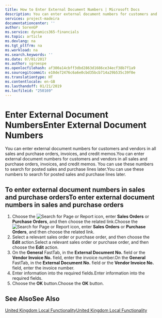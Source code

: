 ```yaml
---
title: How to Enter External Document Numbers | Microsoft Docs
description: You can enter external document numbers for customers and vendors in all sales and purchase orders, invoices, and credit memos. You can use these numbers to search for posted sales and purchase lines later.
services: project-madeira
documentationcenter: ''
author: SorenGP
ms.service: dynamics365-financials
ms.topic: article
ms.devlang: na
ms.tgt_pltfrm: na
ms.workload: na
ms.search.keywords: ''
ms.date: 07/01/2017
ms.author: sgroespe
ms.openlocfilehash: af300a14cbff3dbd2863d1686ce34ecf38b7f1a9
ms.sourcegitcommit: e10de72476c6a6e0cbd35bcb714a29b535c39f0e
ms.translationtype: HT
ms.contentlocale: en-GB
ms.lasthandoff: 01/21/2019
ms.locfileid: "250169"
---
```

# <a name="enter-external-document-numbers"></a><span data-ttu-id="372fe-104">Enter External Document Numbers</span><span class="sxs-lookup"><span data-stu-id="372fe-104">Enter External Document Numbers</span></span>
<span data-ttu-id="372fe-105">You can enter external document numbers for customers and vendors in all sales and purchase orders, invoices, and credit memos.</span><span class="sxs-lookup"><span data-stu-id="372fe-105">You can enter external document numbers for customers and vendors in all sales and purchase orders, invoices, and credit memos.</span></span> <span data-ttu-id="372fe-106">You can use these numbers to search for posted sales and purchase lines later.</span><span class="sxs-lookup"><span data-stu-id="372fe-106">You can use these numbers to search for posted sales and purchase lines later.</span></span>  

## <a name="to-enter-external-document-numbers-in-sales-and-purchase-orders"></a><span data-ttu-id="372fe-107">To enter external document numbers in sales and purchase orders</span><span class="sxs-lookup"><span data-stu-id="372fe-107">To enter external document numbers in sales and purchase orders</span></span>  

1.  <span data-ttu-id="372fe-108">Choose the ![Search for Page or Report](../../media/ui-search/search_small.png "Search for Page or Report icon") icon, enter **Sales Orders** or **Purchase Orders**, and then choose the related link.</span><span class="sxs-lookup"><span data-stu-id="372fe-108">Choose the ![Search for Page or Report](../../media/ui-search/search_small.png "Search for Page or Report icon") icon, enter **Sales Orders** or **Purchase Orders**, and then choose the related link.</span></span>  
2.  <span data-ttu-id="372fe-109">Select a relevant sales order or purchase order, and then choose the **Edit** action.</span><span class="sxs-lookup"><span data-stu-id="372fe-109">Select a relevant sales order or purchase order, and then choose the **Edit** action.</span></span>  
3.  <span data-ttu-id="372fe-110">On the **General** FastTab, in the **External Document No.** field or the **Vendor Invoice No.** field, enter the invoice number.</span><span class="sxs-lookup"><span data-stu-id="372fe-110">On the **General** FastTab, in the **External Document No.** field or the **Vendor Invoice No.** field, enter the invoice number.</span></span>  
4.  <span data-ttu-id="372fe-111">Enter information into the required fields.</span><span class="sxs-lookup"><span data-stu-id="372fe-111">Enter information into the required fields.</span></span>  
5.  <span data-ttu-id="372fe-112">Choose the **OK** button.</span><span class="sxs-lookup"><span data-stu-id="372fe-112">Choose the **OK** button.</span></span>  

## <a name="see-also"></a><span data-ttu-id="372fe-113">See Also</span><span class="sxs-lookup"><span data-stu-id="372fe-113">See Also</span></span>  
 [<span data-ttu-id="372fe-114">United Kingdom Local Functionality</span><span class="sxs-lookup"><span data-stu-id="372fe-114">United Kingdom Local Functionality</span></span>](united-kingdom-local-functionality.md)
